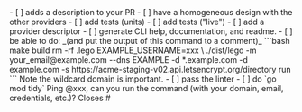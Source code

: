 <!--

PULL REQUEST TEMPLATE FOR MAINTAINERS ONLY.

https://github.com/go-acme/lego/master...branch?quick_pull=1&title=Add+DNS+provider+for+&labels=enhancement,area/dnsprovider&template=mnp.md

--!>

- [ ] adds a description to your PR
- [ ] have a homogeneous design with the other providers
- [ ] add tests (units)
- [ ] add tests ("live")
- [ ] add a provider descriptor
- [ ] generate CLI help, documentation, and readme.
- [ ] be able to do: _(and put the output of this command to a comment)_
  ```bash
  make build
  rm -rf .lego

  EXAMPLE_USERNAME=xxx \
  ./dist/lego -m your_email@example.com --dns EXAMPLE -d *.example.com -d example.com -s https://acme-staging-v02.api.letsencrypt.org/directory run
  ```
  Note the wildcard domain is important.
- [ ] pass the linter
- [ ] do `go mod tidy`

Ping @xxx, can you run the command (with your domain, email, credentials, etc.)?

Closes #

